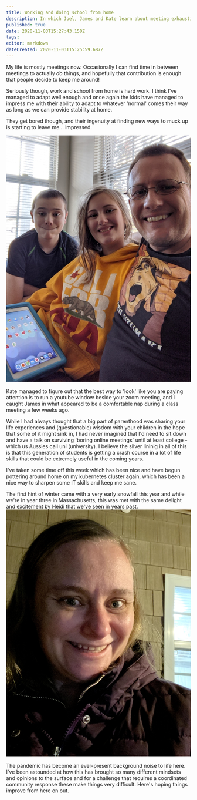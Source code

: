 ```yaml
---
title: Working and doing school from home
description: In which Joel, James and Kate learn about meeting exhaustion. 
published: true
date: 2020-11-03T15:27:43.150Z
tags: 
editor: markdown
dateCreated: 2020-11-03T15:25:59.687Z
---
```


My life is mostly meetings now. Occasionally I can find time in between meetings to actually *do* things, and hopefully that contribution is enough that people decide to keep me around!

Seriously though, work and school from home is hard work. I think I've managed to adapt well enough and once again the kids have managed to impress me with their ability to adapt to whatever 'normal' comes their way as long as we can provide stability at home.

They get bored though, and their ingenuity at finding new ways to muck up is starting to leave me... impressed. 

![joelandkids-cropped.jpg](/blog/joelandkids-cropped.jpg)

Kate managed to figure out that the best way to 'look' like you are paying attention is to run a youtube window beside your zoom meeting, and I caught James in what appeared to be a comfortable nap during a class meeting a few weeks ago. 

While I had always thought that a big part of parenthood was sharing your life experiences and (questionable) wisdom with your children in the hope that some of it might sink in, I had never imagined that I'd need to sit down and have a talk on surviving 'boring online meetings' until at least college - which us Aussies call uni (university). I believe the silver lininig in all of this is that this generation of students is getting a crash course in a lot of life skills that could be extremely useful in the coming years.

I've taken some time off this week which has been nice and have begun pottering around home on my kubernetes cluster again, which has been a nice way to sharpen some IT skills and keep me sane. 

The first hint of winter came with a very early snowfall this year and while we're in year three in Massachusetts, this was met with the same delight and excitement by Heidi that we've seen in years past. 
![img_2078.jpg](/blog/img_2078.jpg)

The pandemic has become an ever-present background noise to life here. I've been astounded at how this has brought so many different mindsets and opinions to the surface and for a challenge that requires a coordinated community response these make things very difficult. Here's hoping things improve from here on out. 
